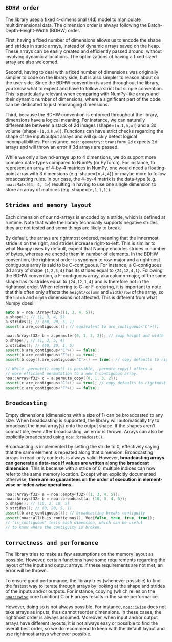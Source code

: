 ## `BDHW order`

The library uses a fixed 4-dimensional (4d) model to manipulate multidimensional data. The dimension order is always following the Batch-Depth-Height-Width (BDHW) order.

First, having a fixed number of dimensions allows us to encode the shape and strides in static arrays, instead of dynamic arrays saved on the heap. These arrays can be easily created and efficiently passed around, without involving dynamic allocations. The optimizations of having a fixed sized array are also welcomed.

Second, having to deal with a fixed number of dimensions was originally simpler to code on the library side, but is also simpler to reason about on the user side. Since the BDHW convention is used throughout the library, you know what to expect and have to follow a strict but simple convention. This is particularly relevant when comparing with NumPy-like arrays and their dynamic number of dimensions, where a significant part of the code can be dedicated to just rearranging dimensions.

Third, because the BDHW convention is enforced throughout the library, dimensions have a logical meaning. For instance, we can naturally differentiate between a stack of 2d images (shape=`[n,1,h,w]`) and a 3d volume (shape=`[1,d,h,w]`). Functions can have strict checks regarding the shape of the input/output arrays and will quickly detect logical incompatibilities. For instance, `noa::geometry::transform_2d` expects 2d arrays and will throw an error if 3d arrays are passed.

While we only allow nd-arrays up to 4 dimensions, we do support more complex data-types compared to NumPy (or PyTorch). For instance, to represent an array of 4-by-4 matrices in NumPy, one would need a floating-point array with 3 dimensions (e.g. shape=`[n,4,4]`) or maybe more to follow broadcasting rules. In our case, the 4-by-4 matrix is the data-type (e.g. `noa::Mat<f64, 4, 4>`) resulting in having to use one single dimension to store an array of matrices (e.g. shape=`[n,1,1,1]`).


## `Strides and memory layout`

Each dimension of our nd-arrays is encoded by a stride, which is defined at runtime. Note that while the library technically supports negative strides, they are not tested and some things are likely to break.

By default, the arrays are rightmost ordered, meaning that the innermost stride is on the right, and strides increase right-to-left. This is similar to what Numpy uses by default, expect that Numpy encodes strides in number of bytes, whereas we encode them in number of elements. In the BDHW convention, the rightmost order is synonym to row-major and a rightmost contiguous array is said to be C-contiguous. For instance, a C-contiguous 3d array of shape `{1,2,3,4}` has its strides equal to `{24,12,4,1}`. Following the BDHW convention, a F-contiguous array, aka column-major, of the same shape has its strides equal to `{24,12,1,4}` and is therefore not in the rightmost order. When referring to C- or F-ordering, it is important to note that this often only affects the `height/column` and `width/row` of the array, so the `batch` and `depth` dimensions not affected. This is different from what Numpy does!

```c++
auto a = noa::Array<f32>({1, 3, 4, 5});
a.shape(); // (1, 3, 4, 5)
a.strides(); // (60, 20, 5, 1)
assert(a.are_contiguous()); // equivalent to are_contiguous<'C'>();

noa::Array<f32> b = a.permute({0, 1, 3, 2}); // swap height and width
b.shape(); // (1, 3, 5, 4)
b.strides(); // (60, 20, 1, 5)
assert(b.are_contiguous<'C'>() == false);
assert(b.are_contiguous<'F'>() == true);
assert(b.copy().are_contiguous<'C'>() == true); // copy defaults to rightmost

// While .permute().copy() is possible, .permute_copy() offers a
// more efficient permutation to a new C-contiguous array.
noa::Array<f32> c = a.permute_copy({0, 1, 3, 2});
assert(c.are_contiguous<'C'>() == true); // copy defaults to rightmost
assert(c.are_contiguous<'F'>() == false);
```

## `Broadcasting`

Empty dimensions (dimensions with a size of 1) can be broadcasted to any size. When broadcasting is supported, the library will automatically try to broadcast the input array(s) onto the output shape. If the shapes aren't compatible, even after broadcasting, an error is thrown. Arrays can also be explicitly broadcasted using `noa::broadcast()`.

Broadcasting is implemented by setting the stride to 0, effectively saying that the same element is repeated along that dimension. Broadcasting arrays in read-only contexts is always valid. However, **broadcasting arrays can generate a data-race if values are written along the broadcast dimension**. This is because with a stride of 0, multiple indices can now refer to the same memory location. Except when explicitly documented otherwise, **there are no guarantees on the order of execution in element-wise or index-wise operations**.

```c++
noa::Array<f32> a = noa::empty<f32>({1, 3, 4, 5});
noa::Array<f32> b = noa::broadcast(a, {10, 3, 4, 5});
b.shape(); // (10, 3, 10, 5)
b.strides(); // (0, 20, 5, 1)
assert(b.are_contiguous()); // broadcasting breaks contiguity
assert(noa::all(b.is_contiguous(), Vec{false, true, true, true});
// "is_contiguous" tests each dimension, which can be useful
// to know where the contiguity is broken.
```

## `Correctness and performance`

The library tries to make as few assumptions on the memory layout as possible. However, certain functions have some requirements regarding the layout of the input and output arrays. If these requirements are not met, an error will be thrown.

To ensure good performance, the library tries (whenever possible) to find the fastest way to iterate through arrays by looking at the shape and strides of the inputs and/or outputs. For instance, copying (which relies on the [`noa::ewise`](030_core_functions.md) core function) C or F arrays results in the same performance.

However, doing so is not always possible. For instance, [`noa::iwise`](030_core_functions.md) does not take arrays as inputs, thus cannot reorder dimensions. In these cases, the rightmost order is always assumed. Moreover, when input and/or output arrays have different layouts, it is not always easy or possible to find the overall best order, so we do recommend to keep with the default layout and use rightmost arrays whenever possible.
